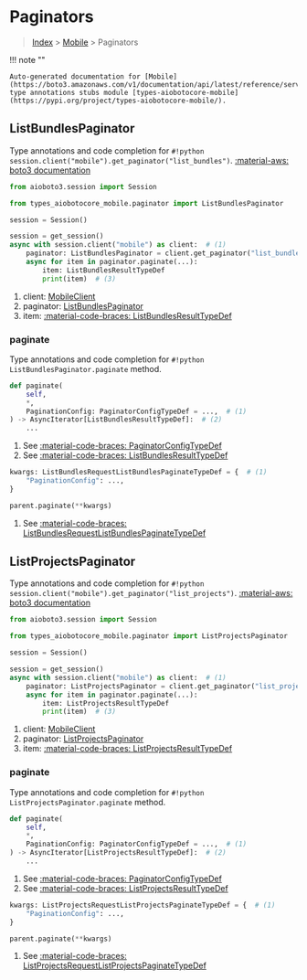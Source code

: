 # Paginators

> [Index](../README.md) > [Mobile](./README.md) > Paginators

!!! note ""

    Auto-generated documentation for [Mobile](https://boto3.amazonaws.com/v1/documentation/api/latest/reference/services/mobile.html#Mobile)
    type annotations stubs module [types-aiobotocore-mobile](https://pypi.org/project/types-aiobotocore-mobile/).

## ListBundlesPaginator

Type annotations and code completion for `#!python session.client("mobile").get_paginator("list_bundles")`.
[:material-aws: boto3 documentation](https://boto3.amazonaws.com/v1/documentation/api/latest/reference/services/mobile.html#Mobile.Paginator.ListBundles)

```python title="Usage example"
from aioboto3.session import Session

from types_aiobotocore_mobile.paginator import ListBundlesPaginator

session = Session()

session = get_session()
async with session.client("mobile") as client:  # (1)
    paginator: ListBundlesPaginator = client.get_paginator("list_bundles")  # (2)
    async for item in paginator.paginate(...):
        item: ListBundlesResultTypeDef
        print(item)  # (3)
```

1. client: [MobileClient](./client.md)
2. paginator: [ListBundlesPaginator](./paginators.md#listbundlespaginator)
3. item: [:material-code-braces: ListBundlesResultTypeDef](./type_defs.md#listbundlesresulttypedef) 


### paginate

Type annotations and code completion for `#!python ListBundlesPaginator.paginate` method.

```python title="Method definition"
def paginate(
    self,
    *,
    PaginationConfig: PaginatorConfigTypeDef = ...,  # (1)
) -> AsyncIterator[ListBundlesResultTypeDef]:  # (2)
    ...
```

1. See [:material-code-braces: PaginatorConfigTypeDef](./type_defs.md#paginatorconfigtypedef) 
2. See [:material-code-braces: ListBundlesResultTypeDef](./type_defs.md#listbundlesresulttypedef) 


```python title="Usage example with kwargs"
kwargs: ListBundlesRequestListBundlesPaginateTypeDef = {  # (1)
    "PaginationConfig": ...,
}

parent.paginate(**kwargs)
```

1. See [:material-code-braces: ListBundlesRequestListBundlesPaginateTypeDef](./type_defs.md#listbundlesrequestlistbundlespaginatetypedef) 
## ListProjectsPaginator

Type annotations and code completion for `#!python session.client("mobile").get_paginator("list_projects")`.
[:material-aws: boto3 documentation](https://boto3.amazonaws.com/v1/documentation/api/latest/reference/services/mobile.html#Mobile.Paginator.ListProjects)

```python title="Usage example"
from aioboto3.session import Session

from types_aiobotocore_mobile.paginator import ListProjectsPaginator

session = Session()

session = get_session()
async with session.client("mobile") as client:  # (1)
    paginator: ListProjectsPaginator = client.get_paginator("list_projects")  # (2)
    async for item in paginator.paginate(...):
        item: ListProjectsResultTypeDef
        print(item)  # (3)
```

1. client: [MobileClient](./client.md)
2. paginator: [ListProjectsPaginator](./paginators.md#listprojectspaginator)
3. item: [:material-code-braces: ListProjectsResultTypeDef](./type_defs.md#listprojectsresulttypedef) 


### paginate

Type annotations and code completion for `#!python ListProjectsPaginator.paginate` method.

```python title="Method definition"
def paginate(
    self,
    *,
    PaginationConfig: PaginatorConfigTypeDef = ...,  # (1)
) -> AsyncIterator[ListProjectsResultTypeDef]:  # (2)
    ...
```

1. See [:material-code-braces: PaginatorConfigTypeDef](./type_defs.md#paginatorconfigtypedef) 
2. See [:material-code-braces: ListProjectsResultTypeDef](./type_defs.md#listprojectsresulttypedef) 


```python title="Usage example with kwargs"
kwargs: ListProjectsRequestListProjectsPaginateTypeDef = {  # (1)
    "PaginationConfig": ...,
}

parent.paginate(**kwargs)
```

1. See [:material-code-braces: ListProjectsRequestListProjectsPaginateTypeDef](./type_defs.md#listprojectsrequestlistprojectspaginatetypedef) 
